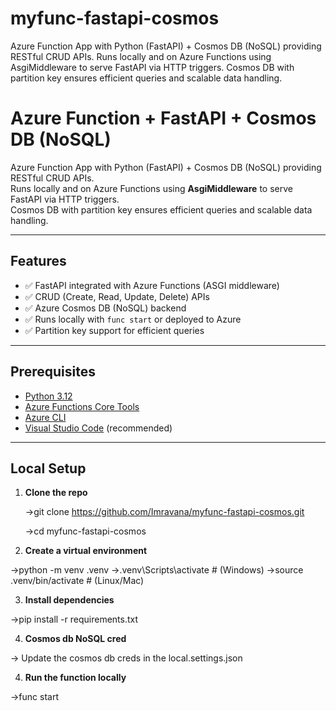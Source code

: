# myfunc-fastapi-cosmos
Azure Function App with Python (FastAPI) + Cosmos DB (NoSQL) providing RESTful CRUD APIs. Runs locally and on Azure Functions using AsgiMiddleware to serve FastAPI via HTTP triggers. Cosmos DB with partition key ensures efficient queries and scalable data handling.

# Azure Function + FastAPI + Cosmos DB (NoSQL)

Azure Function App with Python (FastAPI) + Cosmos DB (NoSQL) providing RESTful CRUD APIs.  
Runs locally and on Azure Functions using **AsgiMiddleware** to serve FastAPI via HTTP triggers.  
Cosmos DB with partition key ensures efficient queries and scalable data handling.

---

## Features
- ✅ FastAPI integrated with Azure Functions (ASGI middleware)
- ✅ CRUD (Create, Read, Update, Delete) APIs
- ✅ Azure Cosmos DB (NoSQL) backend
- ✅ Runs locally with `func start` or deployed to Azure
- ✅ Partition key support for efficient queries

---

## Prerequisites
- [Python 3.12](https://www.python.org/downloads/release/python-3120/)  
- [Azure Functions Core Tools](https://learn.microsoft.com/azure/azure-functions/functions-run-local)  
- [Azure CLI](https://learn.microsoft.com/cli/azure/install-azure-cli)  
- [Visual Studio Code](https://code.visualstudio.com/) (recommended)  

---

## Local Setup

1. **Clone the repo**
   
   ->git clone https://github.com/Imravana/myfunc-fastapi-cosmos.git

   ->cd myfunc-fastapi-cosmos

3. **Create a virtual environment**

->python -m venv .venv
->.venv\Scripts\activate   # (Windows)
->source .venv/bin/activate  # (Linux/Mac)

3. **Install dependencies**

->pip install -r requirements.txt

4. **Cosmos db NoSQL cred**

-> Update the cosmos db creds in the local.settings.json

4. **Run the function locally**

->func start
